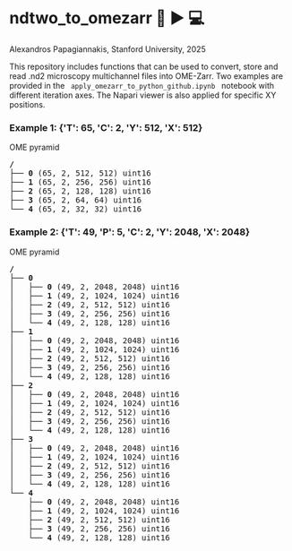 # ndtwo_to_omezarr :microscope: ▶️ :computer:

Alexandros Papagiannakis, Stanford University, 2025

This repository includes functions that can be used to convert, store and read .nd2 microscopy multichannel files into OME-Zarr. Two examples are provided in the <code> apply_omezarr_to_python_github.ipynb </code> notebook with different iteration axes. The Napari viewer is also applied for specific XY positions. 


### Example 1: {'T': 65, 'C': 2, 'Y': 512, 'X': 512} ### 
OME pyramid
<pre style="white-space:pre;overflow-x:auto;line-height:normal;font-family:Menlo,'DejaVu Sans Mono',consolas,'Courier New',monospace"><span style="font-weight: bold">/</span>
├── <span style="font-weight: bold">0</span> (65, 2, 512, 512) uint16
├── <span style="font-weight: bold">1</span> (65, 2, 256, 256) uint16
├── <span style="font-weight: bold">2</span> (65, 2, 128, 128) uint16
├── <span style="font-weight: bold">3</span> (65, 2, 64, 64) uint16
└── <span style="font-weight: bold">4</span> (65, 2, 32, 32) uint16
</pre>

### Example 2: {'T': 49, 'P': 5, 'C': 2, 'Y': 2048, 'X': 2048} ###
OME pyramid
<pre style="white-space:pre;overflow-x:auto;line-height:normal;font-family:Menlo,'DejaVu Sans Mono',consolas,'Courier New',monospace"><span style="font-weight: bold">/</span>
├── <span style="font-weight: bold">0</span>
│   ├── <span style="font-weight: bold">0</span> (49, 2, 2048, 2048) uint16
│   ├── <span style="font-weight: bold">1</span> (49, 2, 1024, 1024) uint16
│   ├── <span style="font-weight: bold">2</span> (49, 2, 512, 512) uint16
│   ├── <span style="font-weight: bold">3</span> (49, 2, 256, 256) uint16
│   └── <span style="font-weight: bold">4</span> (49, 2, 128, 128) uint16
├── <span style="font-weight: bold">1</span>
│   ├── <span style="font-weight: bold">0</span> (49, 2, 2048, 2048) uint16
│   ├── <span style="font-weight: bold">1</span> (49, 2, 1024, 1024) uint16
│   ├── <span style="font-weight: bold">2</span> (49, 2, 512, 512) uint16
│   ├── <span style="font-weight: bold">3</span> (49, 2, 256, 256) uint16
│   └── <span style="font-weight: bold">4</span> (49, 2, 128, 128) uint16
├── <span style="font-weight: bold">2</span>
│   ├── <span style="font-weight: bold">0</span> (49, 2, 2048, 2048) uint16
│   ├── <span style="font-weight: bold">1</span> (49, 2, 1024, 1024) uint16
│   ├── <span style="font-weight: bold">2</span> (49, 2, 512, 512) uint16
│   ├── <span style="font-weight: bold">3</span> (49, 2, 256, 256) uint16
│   └── <span style="font-weight: bold">4</span> (49, 2, 128, 128) uint16
├── <span style="font-weight: bold">3</span>
│   ├── <span style="font-weight: bold">0</span> (49, 2, 2048, 2048) uint16
│   ├── <span style="font-weight: bold">1</span> (49, 2, 1024, 1024) uint16
│   ├── <span style="font-weight: bold">2</span> (49, 2, 512, 512) uint16
│   ├── <span style="font-weight: bold">3</span> (49, 2, 256, 256) uint16
│   └── <span style="font-weight: bold">4</span> (49, 2, 128, 128) uint16
└── <span style="font-weight: bold">4</span>
    ├── <span style="font-weight: bold">0</span> (49, 2, 2048, 2048) uint16
    ├── <span style="font-weight: bold">1</span> (49, 2, 1024, 1024) uint16
    ├── <span style="font-weight: bold">2</span> (49, 2, 512, 512) uint16
    ├── <span style="font-weight: bold">3</span> (49, 2, 256, 256) uint16
    └── <span style="font-weight: bold">4</span> (49, 2, 128, 128) uint16
</pre>
